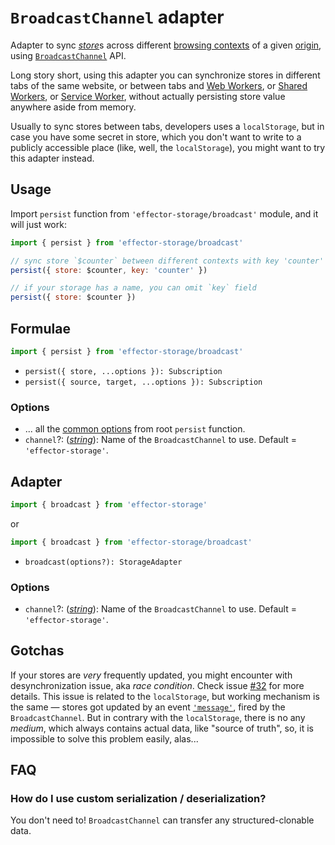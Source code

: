 # `BroadcastChannel` adapter

Adapter to sync [_store_]s across different [browsing contexts](https://developer.mozilla.org/en-US/docs/Glossary/Browsing_context) of a given [origin](https://developer.mozilla.org/en-US/docs/Glossary/Origin), using [`BroadcastChannel`] API.

Long story short, using this adapter you can synchronize stores in different tabs of the same website, or between tabs and [Web Workers](https://developer.mozilla.org/en-US/docs/Web/API/Worker), or [Shared Workers](https://developer.mozilla.org/en-US/docs/Web/API/SharedWorker), or [Service Worker](https://developer.mozilla.org/en-US/docs/Web/API/Service_Worker_API), without actually persisting store value anywhere aside from memory.

Usually to sync stores between tabs, developers uses a `localStorage`, but in case you have some secret in store, which you don't want to write to a publicly accessible place (like, well, the `localStorage`), you might want to try this adapter instead.

## Usage

Import `persist` function from `'effector-storage/broadcast'` module, and it will just work:

```javascript
import { persist } from 'effector-storage/broadcast'

// sync store `$counter` between different contexts with key 'counter'
persist({ store: $counter, key: 'counter' })

// if your storage has a name, you can omit `key` field
persist({ store: $counter })
```

## Formulae

```javascript
import { persist } from 'effector-storage/broadcast'
```

- `persist({ store, ...options }): Subscription`
- `persist({ source, target, ...options }): Subscription`

### Options

- ... all the [common options](../../README.md#options) from root `persist` function.
- `channel`?: ([_string_]): Name of the `BroadcastChannel` to use. Default = `'effector-storage'`.

## Adapter

```javascript
import { broadcast } from 'effector-storage'
```

or

```javascript
import { broadcast } from 'effector-storage/broadcast'
```

- `broadcast(options?): StorageAdapter`

### Options

- `channel`?: ([_string_]): Name of the `BroadcastChannel` to use. Default = `'effector-storage'`.

## Gotchas

If your stores are _very_ frequently updated, you might encounter with desynchronization issue, aka _race condition_. Check issue [#32](https://github.com/yumauri/effector-storage/issues/32) for more details. This issue is related to the `localStorage`, but working mechanism is the same — stores got updated by an event [`'message'`], fired by the `BroadcastChannel`. But in contrary with the `localStorage`, there is no any _medium_, which always contains actual data, like "source of truth", so, it is impossible to solve this problem easily, alas...

## FAQ

### How do I use custom serialization / deserialization?

You don't need to! `BroadcastChannel` can transfer any structured-clonable data.

[_store_]: https://effector.dev/docs/api/effector/store
[`broadcastchannel`]: https://developer.mozilla.org/en-US/docs/Web/API/BroadcastChannel
[`'message'`]: https://developer.mozilla.org/en-US/docs/Web/API/BroadcastChannel/message_event
[_string_]: https://developer.mozilla.org/en-US/docs/Glossary/String
